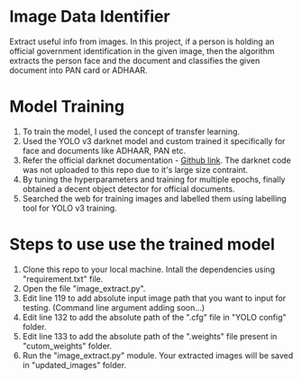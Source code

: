 # Image Data Identifier
Extract useful info from images. In this project, if a person is holding an official government identification in the given image, then the algorithm extracts the person face and the document and classifies the given document into PAN card or ADHAAR.

# Model Training
1. To train the model, I used the concept of transfer learning.
3. Used the YOLO v3 darknet model and custom trained it specifically for face and documents like ADHAAR, PAN etc.
4. Refer the official darknet documentation - [Github link](https://github.com/AlexeyAB/darknet#requirements). The darknet code was not uploaded to this repo due to it's large size contraint.
5. By tuning the hyperparameters and training for multiple epochs, finally obtained a decent object detector for official documents.
6. Searched the web for training images and labelled them using labelling tool for YOLO v3 training.

# Steps to use use the trained model

1. Clone this repo to your local machine. Intall the dependencies using "requirement.txt" file.
2. Open the file "image_extract.py".
3. Edit line 119 to add absolute input image path that you want to input for testing. (Command line argument adding soon...)
4. Edit line 132 to add the absolute path of the ".cfg" file in "YOLO config" folder.
5. Edit line 133 to add the absolute path of the ".weights" file present in "cutom_weights" folder.
6. Run the "image_extract.py" module. Your extracted images will be saved in "updated_images" folder.
